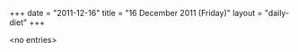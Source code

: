 +++
date = "2011-12-16"
title = "16 December 2011 (Friday)"
layout = "daily-diet"
+++


\<no entries\>

